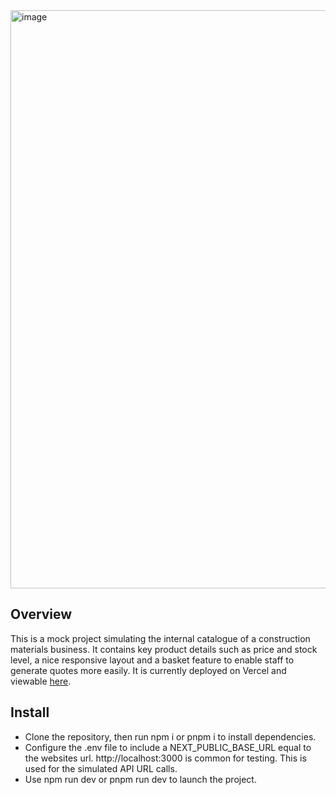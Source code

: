 <img width="1920" height="925" alt="image" src="https://github.com/user-attachments/assets/762ffa72-2f51-47cf-876d-756334c7e866" />

## Overview

This is a mock project simulating the internal catalogue of a construction materials business. It contains key product details such as price and stock level, a nice responsive layout and a basket feature to enable staff to generate quotes more easily.
It is currently deployed on Vercel and viewable [here](https://joes-hardware.vercel.app/).

## Install

- Clone the repository, then run npm i or pnpm i to install dependencies.
- Configure the .env file to include a NEXT_PUBLIC_BASE_URL equal to the websites url. http://localhost:3000 is common for testing. This is used for the simulated API URL calls.
- Use npm run dev or pnpm run dev to launch the project.
